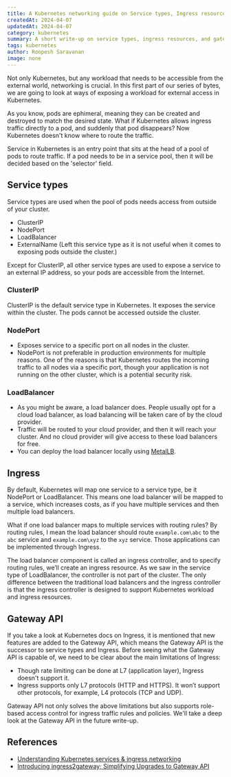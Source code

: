 ```yaml
---
title: A Kubernetes networking guide on Service types, Ingress resources, and Gateway API - Part 1
createdAt: 2024-04-07
updatedAt: 2024-04-07
category: kubernetes
summary: A short write-up on service types, ingress resources, and gateway API
tags: kubernetes
author: Roopesh Saravanan
image: none
---
```


Not only Kubernetes, but any workload that needs to be accessible from the external world, networking is crucial. In this first part of our series of bytes, we are going to look at ways of exposing a workload for external access in Kubernetes.

As you know, pods are ephimeral, meaning they can be created and destroyed to match the desired state. What if Kubernetes allows ingress traffic directly to a pod, and suddenly that pod disappears? Now Kubernetes doesn't know where to route the traffic.

Service in Kubernetes is an entry point that sits at the head of a pool of pods to route traffic. If a pod needs to be in a service pool, then it will be decided based on the 'selector' field.

## Service types

Service types are used when the pool of pods needs access from outside of your cluster.

- ClusterIP
- NodePort
- LoadBalancer
- ExternalName (Left this service type as it is not useful when it comes to exposing pods outside the cluster.)

Except for ClusterIP, all other service types are used to expose a service to an external IP address, so your pods are accessible from the Internet.

### ClusterIP

ClusterIP is the default service type in Kubernetes. It exposes the service within the cluster. The pods cannot be accessed outside the cluster.

### NodePort

- Exposes service to a specific port on all nodes in the cluster.
- NodePort is not preferable in production environments for multiple reasons. One of the reasons is that Kubernetes routes the incoming traffic to all nodes via a specific port, though your application is not running on the other cluster, which is a potential security risk.

### LoadBalancer

- As you might be aware, a load balancer does. People usually opt for a cloud load balancer, as load balancing will be taken care of by the cloud provider.
- Traffic will be routed to your cloud provider, and then it will reach your cluster. And no cloud provider will give access to these load balancers for free.
- You can deploy the load balancer locally using [MetalLB](https://metallb.universe.tf/).

## Ingress

By default, Kubernetes will map one service to a service type, be it NodePort or LoadBalancer. This means one load balancer will be mapped to a service, which increases costs, as if you have multiple services and then multiple load balancers.

What if one load balancer maps to multiple services with routing rules? By routing rules, I mean the load balancer should route `example.com\abc` to the `abc` service and `example.com\xyz` to the `xyz` service. Those applications can be implemented through Ingress.

The load balancer component is called an ingress controller, and to specify routing rules, we’ll create an ingress resource. As we saw in the service type of LoadBalancer, the controller is not part of the cluster. The only difference between the traditional load balancers and the ingress controller is that the ingress controller is designed to support Kubernetes workload and ingress resources.

## Gateway API

If you take a look at Kubernetes docs on Ingress, it is mentioned that new features are added to the Gateway API, which means the Gateway API is the successor to service types and Ingress. Before seeing what the Gateway API is capable of, we need to be clear about the main limitations of Ingress:

- Though rate limiting can be done at L7 (application layer), Ingress doesn't support it.
- Ingress supports only L7 protocols (HTTP and HTTPS). It won’t support other protocols, for example, L4 protocols (TCP and UDP).

Gateway API not only solves the above limitations but also supports role-based access control for ingress traffic rules and policies. We'll take a deep look at the Gateway API in the future write-up.

## References

- [Understanding Kubernetes services & ingress networking](https://www.cortex.io/post/understanding-kubernetes-services-ingress-networking)
- [Introducing ingress2gateway; Simplifying Upgrades to Gateway API](https://kubernetes.io/blog/2023/10/25/introducing-ingress2gateway/)
